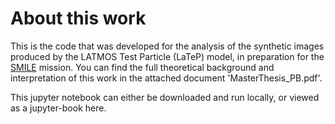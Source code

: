 # About this work

This is the code that was developed for the analysis of the synthetic images produced by the LATMOS Test Particle (LaTeP) model, in preparation for the [SMILE](https://www.esa.int/Science_Exploration/Space_Science/Smile/Smile_factsheet2) mission. You can find the full theoretical background and interpretation of this work in the attached document 'MasterThesis_PB.pdf'. 

This jupyter notebook can either be downloaded and run locally, or viewed as a jupyter-book here.
